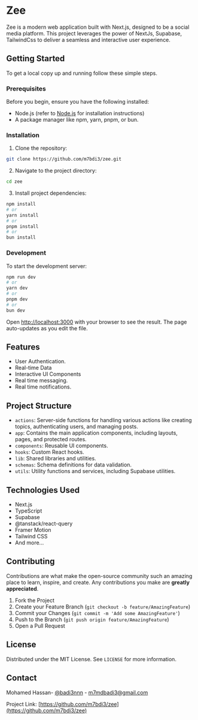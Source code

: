 # Zee

Zee is a modern web application built with Next.js, designed to be a social media platform. This project leverages the power of NextJs, Supabase, TailwindCss to deliver a seamless and interactive user experience.

## Getting Started

To get a local copy up and running follow these simple steps.

### Prerequisites

Before you begin, ensure you have the following installed:

- Node.js (refer to [Node.js](https://nodejs.org/) for installation instructions)
- A package manager like npm, yarn, pnpm, or bun.

### Installation

1. Clone the repository:

```bash
git clone https://github.com/m7bdi3/zee.git
```

2. Navigate to the project directory:

```bash
cd zee
```

3. Install project dependencies:

```bash
npm install
# or
yarn install
# or
pnpm install
# or
bun install
```

### Development

To start the development server:

```bash
npm run dev
# or
yarn dev
# or
pnpm dev
# or
bun dev
```

Open [http://localhost:3000](http://localhost:3000) with your browser to see the result. The page auto-updates as you edit the file.

## Features

- User Authentication.
- Real-time Data
- Interactive UI Components
- Real time messaging.
- Real time notifications.

## Project Structure

- `actions`: Server-side functions for handling various actions like creating topics, authenticating users, and managing posts.
- `app`: Contains the main application components, including layouts, pages, and protected routes.
- `components`: Reusable UI components.
- `hooks`: Custom React hooks.
- `lib`: Shared libraries and utilities.
- `schemas`: Schema definitions for data validation.
- `utils`: Utility functions and services, including Supabase utilities.

## Technologies Used

- Next.js
- TypeScript
- Supabase
- @tanstack/react-query
- Framer Motion
- Tailwind CSS
- And more...

## Contributing

Contributions are what make the open-source community such an amazing place to learn, inspire, and create. Any contributions you make are **greatly appreciated**.

1. Fork the Project
2. Create your Feature Branch (`git checkout -b feature/AmazingFeature`)
3. Commit your Changes (`git commit -m 'Add some AmazingFeature'`)
4. Push to the Branch (`git push origin feature/AmazingFeature`)
5. Open a Pull Request

## License

Distributed under the MIT License. See `LICENSE` for more information.

## Contact

Mohamed Hassan- [@badi3nnn](https://twitter.com/badi3nnn) - <m7mdbadi3@gmail.com>

Project Link: [https://github.com/m7bdi3/zee](https://github.com/m7bdi3/zee)
